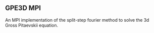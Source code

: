 GPE3D MPI
---------

An MPI implementation of the split-step fourier method to solve the 3d Gross
Pitaevskii equation.
